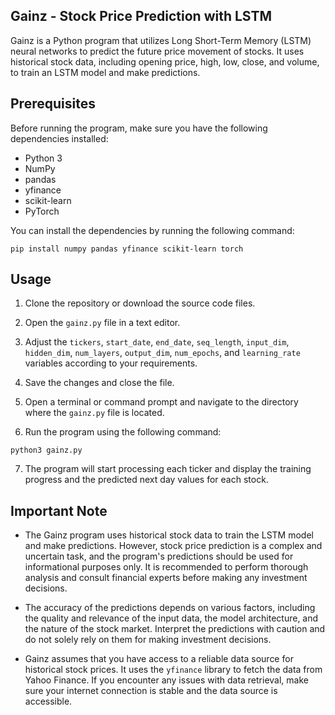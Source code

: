 ## Gainz - Stock Price Prediction with LSTM

Gainz is a Python program that utilizes Long Short-Term Memory (LSTM) neural networks to predict the future price movement of stocks. It uses historical stock data, including opening price, high, low, close, and volume, to train an LSTM model and make predictions.

## Prerequisites

Before running the program, make sure you have the following dependencies installed:

- Python 3
- NumPy
- pandas
- yfinance
- scikit-learn
- PyTorch

You can install the dependencies by running the following command:

```
pip install numpy pandas yfinance scikit-learn torch
```

## Usage

1. Clone the repository or download the source code files.

2. Open the `gainz.py` file in a text editor.

3. Adjust the `tickers`, `start_date`, `end_date`, `seq_length`, `input_dim`, `hidden_dim`, `num_layers`, `output_dim`, `num_epochs`, and `learning_rate` variables according to your requirements.

4. Save the changes and close the file.

5. Open a terminal or command prompt and navigate to the directory where the `gainz.py` file is located.

6. Run the program using the following command:

```
python3 gainz.py
```

7. The program will start processing each ticker and display the training progress and the predicted next day values for each stock.

## Important Note

- The Gainz program uses historical stock data to train the LSTM model and make predictions. However, stock price prediction is a complex and uncertain task, and the program's predictions should be used for informational purposes only. It is recommended to perform thorough analysis and consult financial experts before making any investment decisions.

- The accuracy of the predictions depends on various factors, including the quality and relevance of the input data, the model architecture, and the nature of the stock market. Interpret the predictions with caution and do not solely rely on them for making investment decisions.

- Gainz assumes that you have access to a reliable data source for historical stock prices. It uses the `yfinance` library to fetch the data from Yahoo Finance. If you encounter any issues with data retrieval, make sure your internet connection is stable and the data source is accessible.
